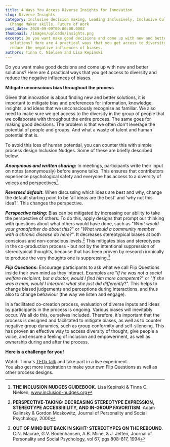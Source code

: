 ```yaml
---
title: 4 Ways You Access Diverse Insights for Innovation
slug: Diverse Insights
category: Inclusive decision making, Leading Inclusively, Inclusive Culture,
  Change Maker skills, Future of Work
post_date: 2020-09-09T00:00:00.000Z
thumbnail: /images/uploads/insights.png
excerpt: Do you want make good decisions and come up with new and better
  solutions? Here are 4 practical ways that you get access to diversity and
  reduce the negative influences of biases.
authors: Tinna C. Nielsen and Lisa Kepinski
---
```


Do you want make good decisions and come up with new and better
solutions? Here are 4 practical ways that you get access to diversity
and reduce the negative influences of biases.

**Mitigate unconscious bias throughout the process**

Given that innovation is about finding new and better solutions, it is
important to mitigate bias and preferences for information, knowledge,
insights, and ideas that we unconsciously recognise as familiar. We also
need to make sure we get access to the diversity in the group of people
that we collaborate with throughout the entire process. The same goes
for making good decisions. The problem is that we often don't leverage
the potential of people and groups. And what a waste of talent and human
potential that is.

To avoid this loss of human potential, you can counter this with simple
process design Inclusion Nudges. Some of these are briefly described
below.

***Anonymous and written sharing*:** In meetings, participants write
their input on notes (anonymously) before anyone talks. This ensures
that contributors experience psychological safety and everyone has
access to a diversity of voices and perspectives[^1].

***Reversed default*:** When discussing which ideas are best and why,
change the default starting point to be 'all ideas are the best' and
'why not this idea?'. This changes the perspective.

***Perspective taking*:** Bias can be mitigated by increasing our
ability to take the perspective of others. To do this, apply designs
that prompt our thinking with questions about what others would have
done, such as "*What would your grandfather do about this*?" or "*What
would a community member with a chronic disease do here*?". It decreases
stereotypical biases at both conscious and non-conscious levels.[^2]
This mitigates bias and stereotypes in the co-production process - but
not by the intentional suppression of stereotypical thoughts, because
that has been proven by research ironically to produce the very thoughts
one is suppressing.[^3]

***Flip Questions*:** Encourage participants to ask what we call Flip
Questions inside their own mind as they interact. Examples are "*If he
was not a social welfare recipient, but a doctor, would I find him more
competent?*" or "*If she was a man, would I interpret what she just did
differently*?". This helps to change biased judgements and perceptions
during interactions, and thus also to change behaviour (the way we
listen and engage).

In a facilitated co-creation process, evaluation of diverse inputs and
ideas by participants in the process is ongoing. Various biases will
inevitably occur. We all do this, ourselves included. Therefore, it's
important that the process is designed and facilitated to mitigate
biases, as well as to counter negative group dynamics, such as group
conformity and self-silencing. This has proven an effective way to
access diversity of thought, give people a voice, and ensure a feeling
of inclusion and empowerment, as well as ownership during and after the
process.

**Here is a challenge for you!**

Watch Tinna's [TEDx talk](https://www.youtube.com/watch?v=VggAqa0xOwM)
and take part in a live experiment.\
You also get more inspiration to make your own Flip Questions as well as
other process designs.

[^1]: **THE INCLUSION NUDGES GUIDEBOOK.** Lisa Kepinski & Tinna C.
    Nielsen, www.inclusion-nudges.org

[^2]: **PERSPECTIVE-TAKING: DECREASING STEREOTYPE EXPRESSION, STEREOTYPE
    ACCESSIBILITY, AND IN-GROUP FAVORITISM**. Adam Galinsky & Gordon
    Moskowitz, Journal of Personality and Social Psychology, 2000

[^3]: **OUT OF MIND BUT BACK IN SIGHT: STEREOTYPES ON THE REBOUND**.
    C.N. Macrae, G.V. Bodenhansen, A.B. Miine, & J. Jetten, Journal of
    Personality and Social Psychology, vol 67, pgs 808-817, 1994
